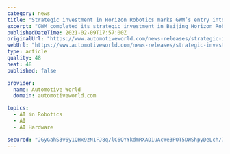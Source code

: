 ```yaml
---
category: news
title: "Strategic investment in Horizon Robotics marks GWM’s entry into chip industry"
excerpt: "GWM completed its strategic investment in Beijing Horizon Robotics Technology R&D Co., Ltd. (“Horizon Robotics”), a leading auto smart chip startup in the industry. This marks the official entry of GWM into the chip industry."
publishedDateTime: 2021-02-09T17:57:00Z
originalUrl: "https://www.automotiveworld.com/news-releases/strategic-investment-in-horizon-robotics-marks-gwms-entry-into-chip-industry/"
webUrl: "https://www.automotiveworld.com/news-releases/strategic-investment-in-horizon-robotics-marks-gwms-entry-into-chip-industry/"
type: article
quality: 48
heat: 48
published: false

provider:
  name: Automotive World
  domain: automotiveworld.com

topics:
  - AI in Robotics
  - AI
  - AI Hardware

secured: "JGyGahS3v6y1QHx9zN1FJ8q/lC6QYYkdmRXAO1uAcWe3POT5DWShpyDeLch/7K7lUOTGztArRbQhNSzoc/UBktwf9AETH3x4ePo+ylmg1UhzKr1/DcmHbhzeptFDh1omUkJpM4PdV/d10I0G97e6Rv/n2Zd1QrIPn3+2up3+Uks3P3bkHUg2JUrc4mPKtVUWaDKNcRHX8oY042C9x24u0TL+N/IqJV01x1Kx7++00uDtCx2h5OyX0GU50XY4xcyLNqvD+rouuS0F1+xQjznHI/L9m9qk+/hTB8wno6cY80Irps8YDpXYSy5ZZ5Sd/0SaeFvOkVdRTvH3JqvDDaRJUUdUtJ8sjrX9301WvGFerjY=;Kpd5OCo6SREACZ2Cy/UMRw=="
---
```



